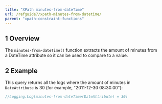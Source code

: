 ```yaml
---
title: "XPath minutes-from-dateTime"
url: /refguide7/xpath-minutes-from-datetime/
parent: "xpath-constraint-functions"
---
```


## 1 Overview

The `minutes-from-dateTime()` function extracts the amount of minutes from a DateTime attribute so it can be used to compare to a value.

## 2 Example

This query returns all the logs where the amount of minutes in `DateAttribute` is 30 (for example, "2011-12-30 08:30:00"):

```java
//Logging.Log[minutes-from-dateTime(DateAttribute) = 30]
```
